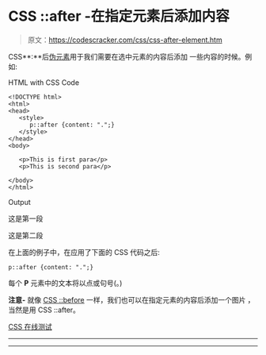 # CSS ::after -在指定元素后添加内容

> 原文：<https://codescracker.com/css/css-after-element.htm>

CSS**:**后[伪元素](/css/css-pseudo-elements.htm)用于我们需要在选中元素的内容后添加 一些内容的时候。例如:

HTML with CSS Code

```
<!DOCTYPE html>
<html>
<head>
   <style>
      p::after {content: ".";}
   </style>
</head>
<body>

   <p>This is first para</p>
   <p>This is second para</p>

</body>
</html>
```

Output

这是第一段

这是第二段

在上面的例子中，在应用了下面的 CSS 代码之后:

```
p::after {content: ".";}
```

每个 **P** 元素中的文本将以点或句号(。)

**注意-** 就像 [CSS ::before](/css/css-before-element.htm) 一样，我们也可以在指定元素的内容后添加一个图片 ，当然是用 CSS ::after。

[CSS 在线测试](/exam/showtest.php?subid=5)

* * *

* * *